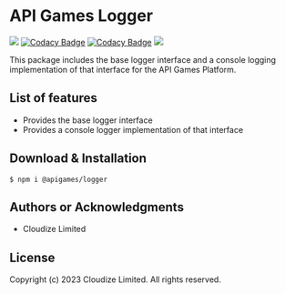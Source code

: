 # API Games Logger

![](https://img.shields.io/badge/build-passing-brightgreen)
[![Codacy Badge](https://app.codacy.com/project/badge/Grade/992b895cb15b4b22848fd507446e9fe0)](https://www.codacy.com?utm_source=github.com&amp;utm_medium=referral&amp;utm_content=apigames-core/logger&amp;utm_campaign=Badge_Grade)
[![Codacy Badge](https://app.codacy.com/project/badge/Coverage/992b895cb15b4b22848fd507446e9fe0)](https://www.codacy.com?utm_source=github.com&utm_medium=referral&utm_content=apigames-core/logger&utm_campaign=Badge_Coverage)
![](https://img.shields.io/badge/license-UNLICENSED-blue)

This package includes the base logger interface and a console logging implementation of that interface for the API Games Platform.

## List of features

*   Provides the base logger interface
*   Provides a console logger implementation of that interface

## Download & Installation

```shell 
$ npm i @apigames/logger
```

## Authors or Acknowledgments

*   Cloudize Limited

## License

Copyright (c) 2023 Cloudize Limited.  All rights reserved.
